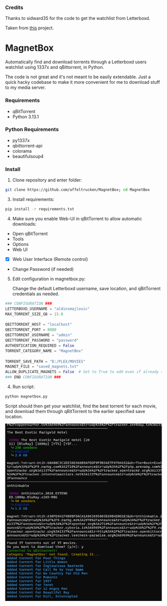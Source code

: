 ### Credits

Thanks to sidward35 for the code to get the watchlist from Letterboxd.

Taken from [this](https://github.com/sidward35/letterboxd-justwatch) project.

# MagnetBox
Automatically find and download torrents through a Letterboxd users watchlist using 1337x and qBittorrent, in Python.

The code is not great and it's not meant to be easily extendable. Just a quick hacky codebase to make it more convenient for me to download stuff to my media server.

### Requirements
* qBitTorrent
* Python 3.13.1

### Python Requirements
* py1337x
* qbittorrent-api
* colorama
* beautifulsoup4

### Install

1. Clone repository and enter folder:
```bash
git clone https://github.com/affeltrucken/MagnetBox; cd MagnetBox
```

3. Install requirements:
```bash
pip install -r requirements.txt
```
   
4. Make sure you enable Web-UI in qBitTorrent to allow automatic downloads:
* Open qBitTorrent
* Tools
* Options
* Web UI
* [X] Web User Interface (Remote control)
* Change Password (if needed)

5. Edit configuration in magnetbox.py:

   Change the default Letterboxd username, save location, and qBitTorrent credentials as needed.
```python
### CONFIGURATION ###
LETTERBOXD_USERNAME = "aldinsmajlovic"
MAX_TORRENT_SIZE_GB = 15.0

QBITTORRENT_HOST = "localhost"
QBITTORRENT_PORT = 8080
QBITTORRENT_USERNAME = "admin"
QBITTORRENT_PASSWORD = "password"
AUTHENTICATION_REQUIRED = False
TORRENT_CATEGORY_NAME = "MagnetBox"

TORRENT_SAVE_PATH = "D:/PLEX/MOVIES"
MAGNET_FILE = "saved_magnets.txt"
ALLOW_DUPLICATE_MAGNETS = False  # Set to True to add even if already saved
### END CONFIGURATION ###
```
4. Run script:
```bash
python magnetbox.py
```

Script should then get your watchlist, find the best torrent for each movie, and download them through qBitTorrent to the earlier specified save location.

![script](https://github.com/affeltrucken/MagnetBox/raw/main/script.png)
